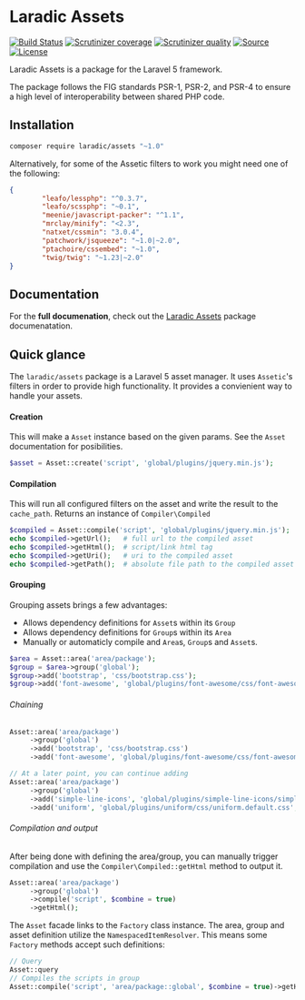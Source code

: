 Laradic Assets
====================

[![Build Status](https://img.shields.io/travis/laradic/assets.svg?&style=flat-square)](https://travis-ci.org/laradic/assets)
[![Scrutinizer coverage](https://img.shields.io/scrutinizer/coverage/g/laradic/assets.svg?&style=flat-square)](https://scrutinizer-ci.com/g/laradic/assets)
[![Scrutinizer quality](https://img.shields.io/scrutinizer/g/laradic/assets.svg?&style=flat-square)](https://scrutinizer-ci.com/g/laradic/assets)
[![Source](http://img.shields.io/badge/source-laradic/assets-blue.svg?style=flat-square)](https://github.com/laradic/assets)
[![License](http://img.shields.io/badge/license-MIT-brightgreen.svg?style=flat-square)](https://tldrlegal.com/license/mit-license)

Laradic Assets is a package for the Laravel 5 framework.

The package follows the FIG standards PSR-1, PSR-2, and PSR-4 to ensure a high level of interoperability between shared PHP code.

Installation
------------

```bash
composer require laradic/assets "~1.0"
```

Alternatively, for some of the Assetic filters to work you might need one of the following:
```JSON
{
        "leafo/lessphp": "^0.3.7",
        "leafo/scssphp": "~0.1",
        "meenie/javascript-packer": "^1.1",
        "mrclay/minify": "<2.3",
        "natxet/cssmin": "3.0.4",
        "patchwork/jsqueeze": "~1.0|~2.0",
        "ptachoire/cssembed": "~1.0",
        "twig/twig": "~1.23|~2.0"
}
```


Documentation
-------------
For the **full documenation**, check out the [Laradic Assets](/docs/index.md) package documenatation.



Quick glance
------------

The `laradic/assets` package is a Laravel 5 asset manager. It uses `Assetic`'s filters in order to provide high functionality. 
It provides a convienient way to handle your assets. 

#### Creation
This will make a `Asset` instance based on the given params. See the `Asset` documentation for posibilities.
```php
$asset = Asset::create('script', 'global/plugins/jquery.min.js');
```

#### Compilation
This will run all configured filters on the asset and write the result to the `cache_path`. Returns an instance of `Compiler\Compiled`
```php
$compiled = Asset::compile('script', 'global/plugins/jquery.min.js');
echo $compiled->getUrl();   # full url to the compiled asset
echo $compiled->getHtml();  # script/link html tag
echo $compiled->getUri();   # uri to the compiled asset
echo $compiled->getPath();  # absolute file path to the compiled asset
```

#### Grouping
Grouping assets brings a few advantages: 
- Allows dependency definitions for `Asset`s within its `Group`
- Allows dependency definitions for `Group`s within its `Area`
- Manually or automaticly compile and `Area`s, `Group`s and `Asset`s.
```php
$area = Asset::area('area/package');
$group = $area->group('global');
$group->add('bootstrap', 'css/bootstrap.css');
$group->add('font-awesome', 'global/plugins/font-awesome/css/font-awesome.min.css', 'bootstrap');
```

###### Chaining
```php
Asset::area('area/package')
     ->group('global')
     ->add('bootstrap', 'css/bootstrap.css')
     ->add('font-awesome', 'global/plugins/font-awesome/css/font-awesome.min.css', 'bootstrap');

// At a later point, you can continue adding
Asset::area('area/package')
     ->group('global')
     ->add('simple-line-icons', 'global/plugins/simple-line-icons/simple-line-icons.min.css', 'bootstrap')
     ->add('uniform', 'global/plugins/uniform/css/uniform.default.css', 'bootstrap');
```

###### Compilation and output
After being done with defining the area/group, you can manually trigger compilation and use the `Compiler\Compiled::getHtml` method to output it. 
```php
Asset::area('area/package')
     ->group('global')
     ->compile('script', $combine = true)
     ->getHtml();
```

The `Asset` facade links to the `Factory` class instance. The area, group and asset definition utilize the `NamespacedItemResolver`. 
This means some `Factory` methods accept such definitions:

```php
// Query
Asset::query
// Compiles the scripts in group
Asset::compile('script', 'area/package::global', $combine = true)->getHtml();
```

